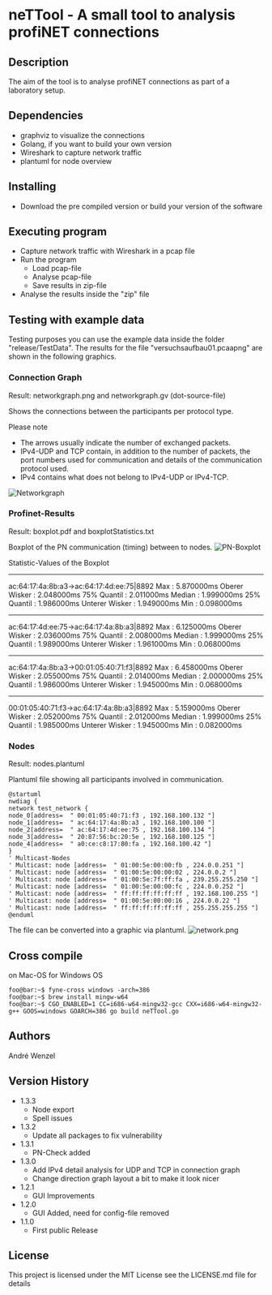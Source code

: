 # neTTool - A small tool to analysis profiNET connections

## Description

The aim of the tool is to analyse profiNET connections as part of a laboratory setup.

## Dependencies

* graphviz to visualize the connections
* Golang, if you want to build your own version
* Wireshark to capture network traffic
* plantuml for node overview

## Installing

* Download the pre compiled version or build your version of the software

## Executing program

* Capture network traffic with Wireshark in a pcap file
* Run the program
  * Load pcap-file
  * Analyse pcap-file
  * Save results in zip-file
* Analyse the results inside the "zip" file

## Testing with example data

Testing purposes you can use the example data inside the folder "release/TestData". The results for the file "versuchsaufbau01.pcaapng" are shown in the following graphics.

### Connection Graph 
Result: networkgraph.png and networkgraph.gv (dot-source-file)

Shows the connections between the participants per protocol type.

Please note
* The arrows usually indicate the number of exchanged packets.
* IPv4-UDP and TCP contain, in addition to the number of packets, the port numbers used for communication and details of the communication protocol used.
* IPv4 contains what does not belong to IPv4-UDP or IPv4-TCP.

![Networkgraph](docu/networkgraph.png)

### Profinet-Results
Result: boxplot.pdf and boxplotStatistics.txt

Boxplot of the PN communication (timing) between to nodes. 
![PN-Boxplot](docu/boxplot.jpg)

Statistic-Values of the Boxplot

----------------------------------------------
ac:64:17:4a:8b:a3->ac:64:17:4d:ee:75|8892
Max            : 5.870000ms
Oberer Wisker  : 2.048000ms
75% Quantil    : 2.011000ms
Median         : 1.999000ms
25% Quantil    : 1.986000ms
Unterer Wisker : 1.949000ms
Min            : 0.098000ms

----------------------------------------------
ac:64:17:4d:ee:75->ac:64:17:4a:8b:a3|8892
Max            : 6.125000ms
Oberer Wisker  : 2.036000ms
75% Quantil    : 2.008000ms
Median         : 1.999000ms
25% Quantil    : 1.989000ms
Unterer Wisker : 1.961000ms
Min            : 0.068000ms

----------------------------------------------
ac:64:17:4a:8b:a3->00:01:05:40:71:f3|8892
Max            : 6.458000ms
Oberer Wisker  : 2.055000ms
75% Quantil    : 2.014000ms
Median         : 2.000000ms
25% Quantil    : 1.986000ms
Unterer Wisker : 1.945000ms
Min            : 0.068000ms

----------------------------------------------
00:01:05:40:71:f3->ac:64:17:4a:8b:a3|8892
Max            : 5.159000ms
Oberer Wisker  : 2.052000ms
75% Quantil    : 2.012000ms
Median         : 1.999000ms
25% Quantil    : 1.985000ms
Unterer Wisker : 1.945000ms
Min            : 0.082000ms

### Nodes
Result: nodes.plantuml

Plantuml file showing all participants involved in communication.

```
@startuml
nwdiag {
network test_network {
node_0[address=  " 00:01:05:40:71:f3 , 192.168.100.132 "]
node_1[address=  " ac:64:17:4a:8b:a3 , 192.168.100.100 "]
node_2[address=  " ac:64:17:4d:ee:75 , 192.168.100.134 "]
node_3[address=  " 20:87:56:bc:20:5e , 192.168.100.125 "]
node_4[address=  " a0:ce:c8:17:80:fa , 192.168.100.42 "]
}
' Multicast-Nodes
' Multicast: node [address=  " 01:00:5e:00:00:fb , 224.0.0.251 "]
' Multicast: node [address=  " 01:00:5e:00:00:02 , 224.0.0.2 "]
' Multicast: node [address=  " 01:00:5e:7f:ff:fa , 239.255.255.250 "]
' Multicast: node [address=  " 01:00:5e:00:00:fc , 224.0.0.252 "]
' Multicast: node [address=  " ff:ff:ff:ff:ff:ff , 192.168.100.255 "]
' Multicast: node [address=  " 01:00:5e:00:00:16 , 224.0.0.22 "]
' Multicast: node [address=  " ff:ff:ff:ff:ff:ff , 255.255.255.255 "]
@enduml
```
The file can be converted into a graphic via plantuml.
![network.png](docu%2Fnetwork.png)

## Cross compile
on Mac-OS for Windows OS

```console
foo@bar:~$ fyne-cross windows -arch=386       
foo@bar:~$ brew install mingw-w64
foo@bar:~$ CGO_ENABLED=1 CC=i686-w64-mingw32-gcc CXX=i686-w64-mingw32-g++ GOOS=windows GOARCH=386 go build neTTool.go
```

## Authors

André Wenzel

## Version History

* 1.3.3 
  * Node export
  * Spell issues
* 1.3.2
  * Update all packages to fix vulnerability
* 1.3.1
  * PN-Check added
* 1.3.0
  * Add IPv4 detail analysis for UDP and TCP in connection graph
  * Change direction graph layout a bit to make it look nicer
* 1.2.1
  * GUI Improvements
* 1.2.0
  * GUI Added, need for config-file removed
* 1.1.0
    * First public Release

## License

This project is licensed under the  MIT License see the LICENSE.md file for details
